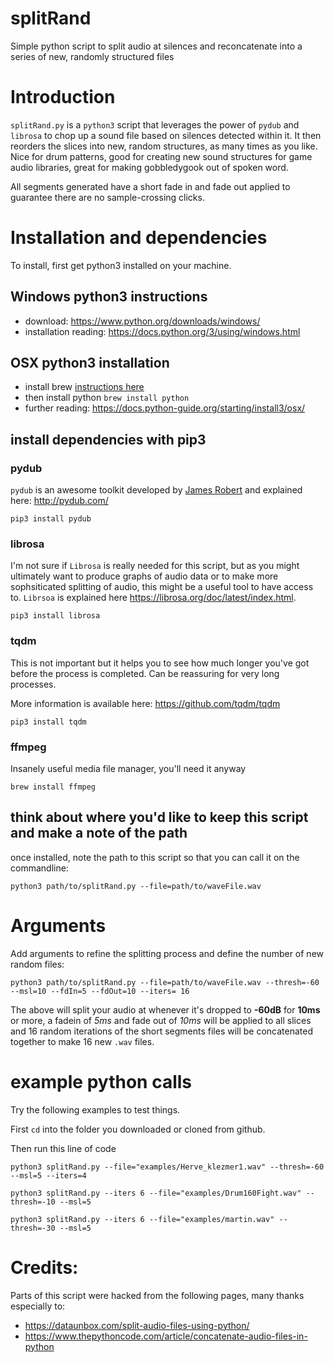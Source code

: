 # splitRand
Simple python script to split audio at silences and reconcatenate into a series of new, randomly structured files

# Introduction
`splitRand.py` is a `python3` script that leverages the power of `pydub` and `librosa` to chop up a sound file based on silences detected within it. It then reorders the slices into new, random structures, as many times as you like. Nice for drum patterns, good for creating new sound structures for game audio libraries, great for making gobbledygook out of spoken word.

All segments generated have a short fade in and fade out applied to guarantee there are no sample-crossing clicks.

# Installation and dependencies

To install, first get python3 installed on your machine.

## Windows python3 instructions

- download: <https://www.python.org/downloads/windows/>
- installation reading: <https://docs.python.org/3/using/windows.html>

## OSX python3 installation

- install brew [instructions here](https://brew.sh/)
- then install python `brew install python`
- further reading: <https://docs.python-guide.org/starting/install3/osx/>

## install dependencies with pip3

### pydub
`pydub` is an awesome toolkit developed by [James Robert](https://github.com/jiaaro) and explained here: <http://pydub.com/>

`pip3 install pydub`

### librosa
I'm not sure if `Librosa` is really needed for this script, but as you might ultimately want to produce graphs of audio data or to make more sophsiticated splitting of audio, this might be a useful tool to have access to. `Librsoa` is explained here <https://librosa.org/doc/latest/index.html>.

`pip3 install librosa`

### tqdm

This is not important but it helps you to see how much longer you've got before the process is completed. Can be reassuring for very long processes.

More information is available here: <https://github.com/tqdm/tqdm>

`pip3 install tqdm`
  
### ffmpeg

Insanely useful media file manager, you'll need it anyway

`brew install ffmpeg`

## think about where you'd like to keep this script and make a note of the path

once installed, note the path to this script so that you can call it on the commandline:

`python3 path/to/splitRand.py --file=path/to/waveFile.wav`

# Arguments
Add arguments to refine the splitting process and define the number of new random files:

`python3 path/to/splitRand.py --file=path/to/waveFile.wav --thresh=-60 --msl=10 --fdIn=5 --fdOut=10 --iters= 16`

The above will split your audio at whenever it's dropped to **-60dB** for **10ms** or more, a fadein of *5ms* and fade out of *10ms* will be applied to all slices and 16 random iterations of the short segments files will be concatenated together to make 16 new `.wav` files.

# example python calls

Try the following examples to test things.

First `cd` into the folder you downloaded or cloned from github.

Then run this line of code

`python3 splitRand.py --file="examples/Herve_klezmer1.wav" --thresh=-60 --msl=5 --iters=4`

`python3 splitRand.py --iters 6 --file="examples/Drum160Fight.wav" --thresh=-10 --msl=5`

`python3 splitRand.py --iters 6 --file="examples/martin.wav" --thresh=-30 --msl=5`

# Credits:
Parts of this script were hacked from the following pages, many thanks especially to:
- <https://dataunbox.com/split-audio-files-using-python/>
- <https://www.thepythoncode.com/article/concatenate-audio-files-in-python>
